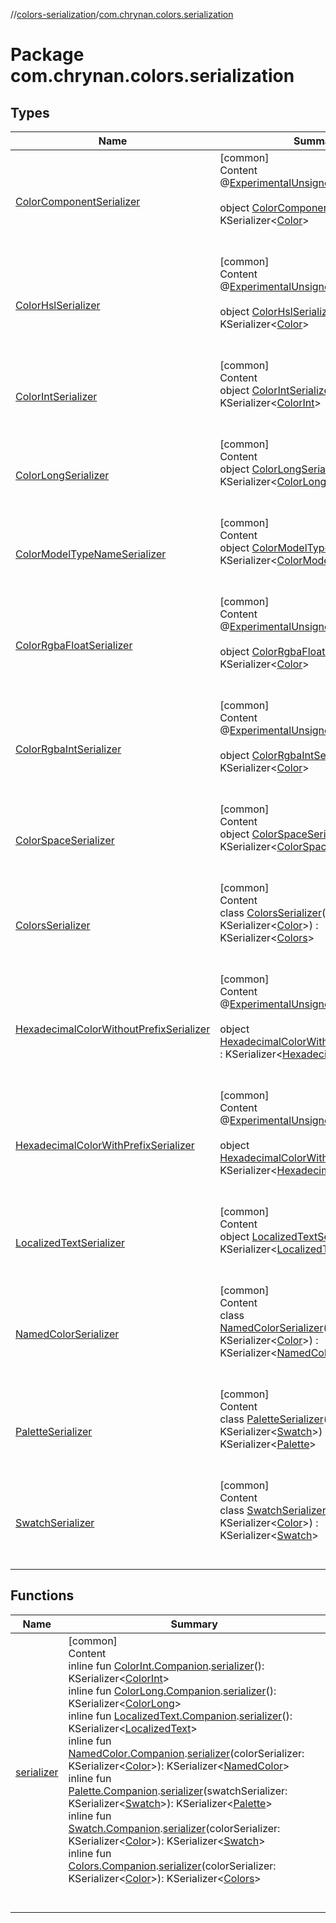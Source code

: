 //[colors-serialization](../../index.md)/[com.chrynan.colors.serialization](index.md)



# Package com.chrynan.colors.serialization  


## Types  
  
|  Name |  Summary | 
|---|---|
| <a name="com.chrynan.colors.serialization/ColorComponentSerializer///PointingToDeclaration/"></a>[ColorComponentSerializer](-color-component-serializer/index.md)| <a name="com.chrynan.colors.serialization/ColorComponentSerializer///PointingToDeclaration/"></a>[common]  <br>Content  <br>@[ExperimentalUnsignedTypes](https://kotlinlang.org/api/latest/jvm/stdlib/kotlin/-experimental-unsigned-types/index.html)()  <br>  <br>object [ColorComponentSerializer](-color-component-serializer/index.md) : KSerializer<[Color](../../../colors-core/colors-core/com.chrynan.colors/-color/index.md)>   <br><br><br>|
| <a name="com.chrynan.colors.serialization/ColorHslSerializer///PointingToDeclaration/"></a>[ColorHslSerializer](-color-hsl-serializer/index.md)| <a name="com.chrynan.colors.serialization/ColorHslSerializer///PointingToDeclaration/"></a>[common]  <br>Content  <br>@[ExperimentalUnsignedTypes](https://kotlinlang.org/api/latest/jvm/stdlib/kotlin/-experimental-unsigned-types/index.html)()  <br>  <br>object [ColorHslSerializer](-color-hsl-serializer/index.md) : KSerializer<[Color](../../../colors-core/colors-core/com.chrynan.colors/-color/index.md)>   <br><br><br>|
| <a name="com.chrynan.colors.serialization/ColorIntSerializer///PointingToDeclaration/"></a>[ColorIntSerializer](-color-int-serializer/index.md)| <a name="com.chrynan.colors.serialization/ColorIntSerializer///PointingToDeclaration/"></a>[common]  <br>Content  <br>object [ColorIntSerializer](-color-int-serializer/index.md) : KSerializer<[ColorInt](../../../colors-core/colors-core/com.chrynan.colors/-color-int/index.md)>   <br><br><br>|
| <a name="com.chrynan.colors.serialization/ColorLongSerializer///PointingToDeclaration/"></a>[ColorLongSerializer](-color-long-serializer/index.md)| <a name="com.chrynan.colors.serialization/ColorLongSerializer///PointingToDeclaration/"></a>[common]  <br>Content  <br>object [ColorLongSerializer](-color-long-serializer/index.md) : KSerializer<[ColorLong](../../../colors-core/colors-core/com.chrynan.colors/-color-long/index.md)>   <br><br><br>|
| <a name="com.chrynan.colors.serialization/ColorModelTypeNameSerializer///PointingToDeclaration/"></a>[ColorModelTypeNameSerializer](-color-model-type-name-serializer/index.md)| <a name="com.chrynan.colors.serialization/ColorModelTypeNameSerializer///PointingToDeclaration/"></a>[common]  <br>Content  <br>object [ColorModelTypeNameSerializer](-color-model-type-name-serializer/index.md) : KSerializer<[ColorModel](../../../colors-core/colors-core/com.chrynan.colors.space/-color-model/index.md)>   <br><br><br>|
| <a name="com.chrynan.colors.serialization/ColorRgbaFloatSerializer///PointingToDeclaration/"></a>[ColorRgbaFloatSerializer](-color-rgba-float-serializer/index.md)| <a name="com.chrynan.colors.serialization/ColorRgbaFloatSerializer///PointingToDeclaration/"></a>[common]  <br>Content  <br>@[ExperimentalUnsignedTypes](https://kotlinlang.org/api/latest/jvm/stdlib/kotlin/-experimental-unsigned-types/index.html)()  <br>  <br>object [ColorRgbaFloatSerializer](-color-rgba-float-serializer/index.md) : KSerializer<[Color](../../../colors-core/colors-core/com.chrynan.colors/-color/index.md)>   <br><br><br>|
| <a name="com.chrynan.colors.serialization/ColorRgbaIntSerializer///PointingToDeclaration/"></a>[ColorRgbaIntSerializer](-color-rgba-int-serializer/index.md)| <a name="com.chrynan.colors.serialization/ColorRgbaIntSerializer///PointingToDeclaration/"></a>[common]  <br>Content  <br>@[ExperimentalUnsignedTypes](https://kotlinlang.org/api/latest/jvm/stdlib/kotlin/-experimental-unsigned-types/index.html)()  <br>  <br>object [ColorRgbaIntSerializer](-color-rgba-int-serializer/index.md) : KSerializer<[Color](../../../colors-core/colors-core/com.chrynan.colors/-color/index.md)>   <br><br><br>|
| <a name="com.chrynan.colors.serialization/ColorSpaceSerializer///PointingToDeclaration/"></a>[ColorSpaceSerializer](-color-space-serializer/index.md)| <a name="com.chrynan.colors.serialization/ColorSpaceSerializer///PointingToDeclaration/"></a>[common]  <br>Content  <br>object [ColorSpaceSerializer](-color-space-serializer/index.md) : KSerializer<[ColorSpace](../../../colors-core/colors-core/com.chrynan.colors.space/-color-space/index.md)>   <br><br><br>|
| <a name="com.chrynan.colors.serialization/ColorsSerializer///PointingToDeclaration/"></a>[ColorsSerializer](-colors-serializer/index.md)| <a name="com.chrynan.colors.serialization/ColorsSerializer///PointingToDeclaration/"></a>[common]  <br>Content  <br>class [ColorsSerializer](-colors-serializer/index.md)(**colorSerializer**: KSerializer<[Color](../../../colors-core/colors-core/com.chrynan.colors/-color/index.md)>) : KSerializer<[Colors](../../../colors-theme/colors-theme/com.chrynan.colors.theme/-colors/index.md)>   <br><br><br>|
| <a name="com.chrynan.colors.serialization/HexadecimalColorWithoutPrefixSerializer///PointingToDeclaration/"></a>[HexadecimalColorWithoutPrefixSerializer](-hexadecimal-color-without-prefix-serializer/index.md)| <a name="com.chrynan.colors.serialization/HexadecimalColorWithoutPrefixSerializer///PointingToDeclaration/"></a>[common]  <br>Content  <br>@[ExperimentalUnsignedTypes](https://kotlinlang.org/api/latest/jvm/stdlib/kotlin/-experimental-unsigned-types/index.html)()  <br>  <br>object [HexadecimalColorWithoutPrefixSerializer](-hexadecimal-color-without-prefix-serializer/index.md) : KSerializer<[HexadecimalColor](../../../colors-core/colors-core/com.chrynan.colors/-hexadecimal-color/index.md)>   <br><br><br>|
| <a name="com.chrynan.colors.serialization/HexadecimalColorWithPrefixSerializer///PointingToDeclaration/"></a>[HexadecimalColorWithPrefixSerializer](-hexadecimal-color-with-prefix-serializer/index.md)| <a name="com.chrynan.colors.serialization/HexadecimalColorWithPrefixSerializer///PointingToDeclaration/"></a>[common]  <br>Content  <br>@[ExperimentalUnsignedTypes](https://kotlinlang.org/api/latest/jvm/stdlib/kotlin/-experimental-unsigned-types/index.html)()  <br>  <br>object [HexadecimalColorWithPrefixSerializer](-hexadecimal-color-with-prefix-serializer/index.md) : KSerializer<[HexadecimalColor](../../../colors-core/colors-core/com.chrynan.colors/-hexadecimal-color/index.md)>   <br><br><br>|
| <a name="com.chrynan.colors.serialization/LocalizedTextSerializer///PointingToDeclaration/"></a>[LocalizedTextSerializer](-localized-text-serializer/index.md)| <a name="com.chrynan.colors.serialization/LocalizedTextSerializer///PointingToDeclaration/"></a>[common]  <br>Content  <br>object [LocalizedTextSerializer](-localized-text-serializer/index.md) : KSerializer<[LocalizedText](../../../colors-core/colors-core/com.chrynan.colors/-localized-text/index.md)>   <br><br><br>|
| <a name="com.chrynan.colors.serialization/NamedColorSerializer///PointingToDeclaration/"></a>[NamedColorSerializer](-named-color-serializer/index.md)| <a name="com.chrynan.colors.serialization/NamedColorSerializer///PointingToDeclaration/"></a>[common]  <br>Content  <br>class [NamedColorSerializer](-named-color-serializer/index.md)(**colorSerializer**: KSerializer<[Color](../../../colors-core/colors-core/com.chrynan.colors/-color/index.md)>) : KSerializer<[NamedColor](../../../colors-core/colors-core/com.chrynan.colors/-named-color/index.md)>   <br><br><br>|
| <a name="com.chrynan.colors.serialization/PaletteSerializer///PointingToDeclaration/"></a>[PaletteSerializer](-palette-serializer/index.md)| <a name="com.chrynan.colors.serialization/PaletteSerializer///PointingToDeclaration/"></a>[common]  <br>Content  <br>class [PaletteSerializer](-palette-serializer/index.md)(**swatchSerializer**: KSerializer<[Swatch](../../../colors-palette/colors-palette/com.chrynan.colors.palette/-swatch/index.md)>) : KSerializer<[Palette](../../../colors-palette/colors-palette/com.chrynan.colors.palette/-palette/index.md)>   <br><br><br>|
| <a name="com.chrynan.colors.serialization/SwatchSerializer///PointingToDeclaration/"></a>[SwatchSerializer](-swatch-serializer/index.md)| <a name="com.chrynan.colors.serialization/SwatchSerializer///PointingToDeclaration/"></a>[common]  <br>Content  <br>class [SwatchSerializer](-swatch-serializer/index.md)(**colorSerializer**: KSerializer<[Color](../../../colors-core/colors-core/com.chrynan.colors/-color/index.md)>) : KSerializer<[Swatch](../../../colors-palette/colors-palette/com.chrynan.colors.palette/-swatch/index.md)>   <br><br><br>|


## Functions  
  
|  Name |  Summary | 
|---|---|
| <a name="com.chrynan.colors.serialization//serializer/com.chrynan.colors.ColorInt.Companion#/PointingToDeclaration/"></a>[serializer](serializer.md)| <a name="com.chrynan.colors.serialization//serializer/com.chrynan.colors.ColorInt.Companion#/PointingToDeclaration/"></a>[common]  <br>Content  <br>inline fun [ColorInt.Companion](../../../colors-core/colors-core/com.chrynan.colors/-color-int/-companion/index.md).[serializer](serializer.md)(): KSerializer<[ColorInt](../../../colors-core/colors-core/com.chrynan.colors/-color-int/index.md)>  <br>inline fun [ColorLong.Companion](../../../colors-core/colors-core/com.chrynan.colors/-color-long/-companion/index.md).[serializer](serializer.md)(): KSerializer<[ColorLong](../../../colors-core/colors-core/com.chrynan.colors/-color-long/index.md)>  <br>inline fun [LocalizedText.Companion](../../../colors-core/colors-core/com.chrynan.colors/-localized-text/-companion/index.md).[serializer](serializer.md)(): KSerializer<[LocalizedText](../../../colors-core/colors-core/com.chrynan.colors/-localized-text/index.md)>  <br>inline fun [NamedColor.Companion](../../../colors-core/colors-core/com.chrynan.colors/-named-color/-companion/index.md).[serializer](serializer.md)(colorSerializer: KSerializer<[Color](../../../colors-core/colors-core/com.chrynan.colors/-color/index.md)>): KSerializer<[NamedColor](../../../colors-core/colors-core/com.chrynan.colors/-named-color/index.md)>  <br>inline fun [Palette.Companion](../../../colors-palette/colors-palette/com.chrynan.colors.palette/-palette/-companion/index.md).[serializer](serializer.md)(swatchSerializer: KSerializer<[Swatch](../../../colors-palette/colors-palette/com.chrynan.colors.palette/-swatch/index.md)>): KSerializer<[Palette](../../../colors-palette/colors-palette/com.chrynan.colors.palette/-palette/index.md)>  <br>inline fun [Swatch.Companion](../../../colors-palette/colors-palette/com.chrynan.colors.palette/-swatch/-companion/index.md).[serializer](serializer.md)(colorSerializer: KSerializer<[Color](../../../colors-core/colors-core/com.chrynan.colors/-color/index.md)>): KSerializer<[Swatch](../../../colors-palette/colors-palette/com.chrynan.colors.palette/-swatch/index.md)>  <br>inline fun [Colors.Companion](../../../colors-theme/colors-theme/com.chrynan.colors.theme/-colors/-companion/index.md).[serializer](serializer.md)(colorSerializer: KSerializer<[Color](../../../colors-core/colors-core/com.chrynan.colors/-color/index.md)>): KSerializer<[Colors](../../../colors-theme/colors-theme/com.chrynan.colors.theme/-colors/index.md)>  <br><br><br>|

